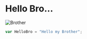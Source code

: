# Hello Bro...

![Brother](https://i.natgeofe.com/k/64a17a68-7f3b-4246-850c-af430ab3d966/great-white-og_4x3.jpg)

``` javascript
var HelloBro = "Hello my Brother";
```
